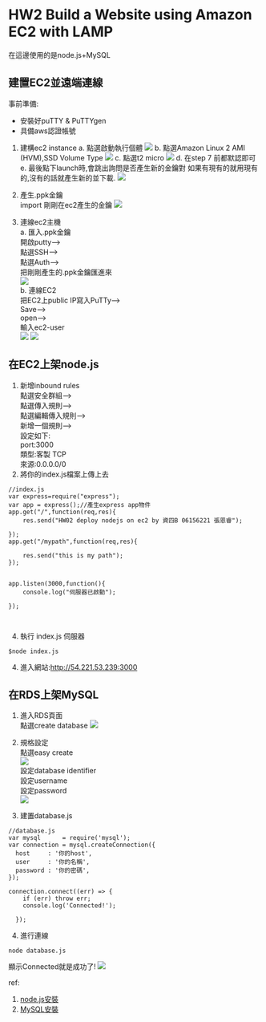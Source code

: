 
# HW2 Build a Website using Amazon EC2 with LAMP
在這邊使用的是node.js+MySQL




## 建置EC2並遠端連線

事前準備:
* 安裝好puTTY & PuTTYgen
*  具備aws認證帳號





1. 建構ec2 instance
a. 點選啟動執行個體
![](https://i.imgur.com/lk6XIqC.png)
b. 點選Amazon Linux 2 AMI (HVM),SSD Volume Type 
![](https://i.imgur.com/uktphBJ.png)
c. 點選t2 micro
![](https://i.imgur.com/m3eCsi8.png)
d. 在step 7 前都默認即可
e. 最後點下launch時,會跳出詢問是否產生新的金鑰對
如果有現有的就用現有的,沒有的話就產生新的並下載.
![](https://i.imgur.com/oXZ9pF1.png)

2. 產生.ppk金鑰 <br>
import 剛剛在ec2產生的金鑰
![](https://i.imgur.com/l5A60u5.png)


3. 連線ec2主機 <br>
a. 匯入.ppk金鑰 <br>
開啟putty--> <br>
點選SSH--> <br>
點選Auth--> <br>
把剛剛產生的.ppk金鑰匯進來 <br>
![](https://i.imgur.com/tk0CABq.png) <br>
b. 連線EC2 <br>
把EC2上public IP寫入PuTTy--> <br>
Save--> <br>
open--> <br>
輸入ec2-user <br>
![](https://i.imgur.com/fiVo6Vp.png)
![](https://i.imgur.com/5NGWUhg.png)




## 在EC2上架node.js

1. 新增inbound rules <br>
點選安全群組--> <br>
點選傳入規則--> <br>
點選編輯傳入規則--> <br>
新增一個規則--> <br>
設定如下: <br>
port:3000 <br>
類型:客製 TCP <br>
來源:0.0.0.0/0 <br>
2. 將你的index.js檔案上傳上去
```=js
//index.js
var express=require("express");
var app = express();//產生express app物件
app.get("/",function(req,res){
	res.send("HW02 deploy nodejs on ec2 by 資四B 06156221 張恩睿");
	
});
app.get("/mypath",function(req,res){
	
	res.send("this is my path");
});


app.listen(3000,function(){
	console.log("伺服器已啟動");
	
});



```
4. 執行 index.js 伺服器
```
$node index.js
```
4. 進入網站:http://54.221.53.239:3000

## 在RDS上架MySQL


1. 進入RDS頁面 <br>
點選create database
![](https://i.imgur.com/RCbKTVR.png)

2. 規格設定 <br>
點選easy create <br>
![](https://i.imgur.com/D6y2Ked.png) <br>
設定database identifier <br>
設定username <br>
設定password <br>
![](https://i.imgur.com/vpcCIwU.png)

3. 建置database.js

```=js
//database.js
var mysql      = require('mysql');
var connection = mysql.createConnection({
  host     : '你的host',
  user     : '你的名稱',
  password : '你的密碼',
});

connection.connect((err) => {
    if (err) throw err;
    console.log('Connected!');
    
  });

```

4. 進行連線
```
node database.js
```
顯示Connected就是成功了!
![](https://i.imgur.com/aM9FC0P.png)




ref:
1. [node.js安裝](https://learningsky.io/aws-ec2-ubuntu-vm-install-nvm-nodejs-express/)
2. [MySQL安裝](https://stackabuse.com/using-aws-rds-with-node-js-and-express-js/)

